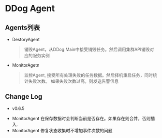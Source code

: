 # DDog Agent

## Agents列表

* DestoryAgent
    > 销毁Agent，从DDog Main中接受销毁任务。然后调用集群API销毁对应的服务实例

* MonitorAgetn
    > 监控Agent, 接受所有处理失败的任务数据。然后择机重启任务，同时统计失败次数。 如果失败次数过高，则发送告警信息


## Change Log
* v0.6.5
 - MonitorAgent 在保存数据时会判断当前是否存在。如果存在则合并，否则插入.
 - MonitorAgent 修复状态收集时不增加事件次数的问题